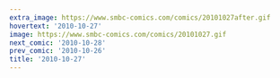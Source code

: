 ```yaml
---
extra_image: https://www.smbc-comics.com/comics/20101027after.gif
hovertext: '2010-10-27'
image: https://www.smbc-comics.com/comics/20101027.gif
next_comic: '2010-10-28'
prev_comic: '2010-10-26'
title: '2010-10-27'
---
```


